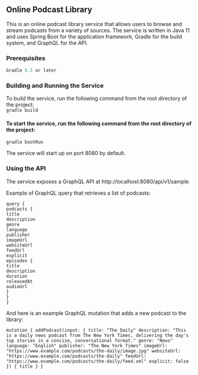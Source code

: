 ## Online Podcast Library
This is an online podcast library service that allows users to browse and stream podcasts from a variety of sources. The service is written in Java 11 and uses Spring Boot for the application framework, Gradle for the build system, and GraphQL for the API.

### Prerequisites
```Java 11 or later
Gradle 6.5 or later
```

### Building and Running the Service
To build the service, run the following command from the root directory of the project:</br>
```gradle build```

####  To start the service, run the following command from the root directory of the project:

```gradle bootRun```

The service will start up on port 8080 by default.

### Using the API
The service exposes a GraphQL API at http://localhost:8080/api/v1/sample.

Example of GraphQL query that retrieves a list of podcasts:

```
query {
podcasts {
title
description
genre
language
publisher
imageUrl
websiteUrl
feedUrl
explicit
episodes {
title
description
duration
releasedAt
audioUrl
}
}
}
```
And here is an example GraphQL mutation that adds a new podcast to the library:

`mutation {
addPodcast(input: {
title: "The Daily"
description: "This is a daily news podcast from The New York Times, delivering the day's top stories in a concise, conversational format."
genre: "News"
language: "English"
publisher: "The New York Times"
imageUrl: "https://www.example.com/podcasts/the-daily/image.jpg"
websiteUrl: "https://www.example.com/podcasts/the-daily"
feedUrl: "https://www.example.com/podcasts/the-daily/feed.xml"
explicit: false
}) {
title
}
}`